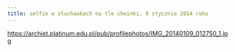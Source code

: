 ```yaml
---
title: selfie w słuchawkach na tle choinki, 9 stycznie 2014 roku
---
```


https://archiet.platinum.edu.pl/pub/profilephotos/IMG_20140109_012750_1.jpg